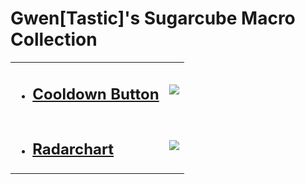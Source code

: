 # Gwen[Tastic]'s Sugarcube Macro Collection
<table><tr><td>

* ## [Cooldown Button](https://github.com/GwenTastic/Custom-Macros-for-Sugarcube/blob/master/Documentations/Cooldownbutton.md  "Cooldown Button") 
</td><td>

![](https://i.imgur.com/EvAkmbr.gif)
</td></tr>
<tr><td>

* ## [Radarchart](https://github.com/GwenTastic/Custom-Macros-for-Sugarcube/blob/master/Documentations/Radarchart.md  "Radarchart")
</td><td>

![](https://i.imgur.com/TBRCMYF.png)
</td></tr></table>